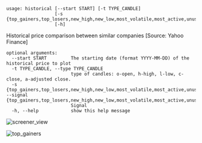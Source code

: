```
usage: historical [--start START] [-t TYPE_CANDLE]
                  [-s {top_gainers,top_losers,new_high,new_low,most_volatile,most_active,unusual_volume,overbought,oversold,downgrades,upgrades,earnings_before,earnings_after,recent_insider_buying,recent_insider_selling,major_news,horizontal_sr,tl_resistance,tl_support,wedge_up,wedge_down,wedge,triangle_ascending,triangle_descending,channel_up,channel_down,channel,double_top,double_bottom,multiple_top,multiple_bottom,head_shoulders,head_shoulders_inverse}]
                  [-h]
```

Historical price comparison between similar companies [Source: Yahoo Finance]

```
optional arguments:
  --start START         The starting date (format YYYY-MM-DD) of the historical price to plot
  -t TYPE_CANDLE, --type TYPE_CANDLE
                        type of candles: o-open, h-high, l-low, c-close, a-adjusted close.
  -s {top_gainers,top_losers,new_high,new_low,most_volatile,most_active,unusual_volume,overbought,oversold,downgrades,upgrades,earnings_before,earnings_after,recent_insider_buying,recent_insider_selling,major_news,horizontal_sr,tl_resistance,tl_support,wedge_up,wedge_down,wedge,triangle_ascending,triangle_descending,channel_up,channel_down,channel,double_top,double_bottom,multiple_top,multiple_bottom,head_shoulders,head_shoulders_inverse}, --signal {top_gainers,top_losers,new_high,new_low,most_volatile,most_active,unusual_volume,overbought,oversold,downgrades,upgrades,earnings_before,earnings_after,recent_insider_buying,recent_insider_selling,major_news,horizontal_sr,tl_resistance,tl_support,wedge_up,wedge_down,wedge,triangle_ascending,triangle_descending,channel_up,channel_down,channel,double_top,double_bottom,multiple_top,multiple_bottom,head_shoulders,head_shoulders_inverse}
                        Signal
  -h, --help            show this help message
```

![screener_view](https://user-images.githubusercontent.com/25267873/113784557-8bd13c00-972d-11eb-9776-0e192bb83515.png)

![top_gainers](https://user-images.githubusercontent.com/25267873/113784834-f97d6800-972d-11eb-8112-6c80f4e2cf5e.png)
